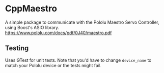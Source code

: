 # CppMaestro

A simple package to communicate with the Pololu Maestro Servo Controller, using Boost's ASIO library.
https://www.pololu.com/docs/pdf/0J40/maestro.pdf

## Testing
Uses GTest for unit tests. Note that you'd have to change `device_name` to match your Pololu device or the tests might 
fail.